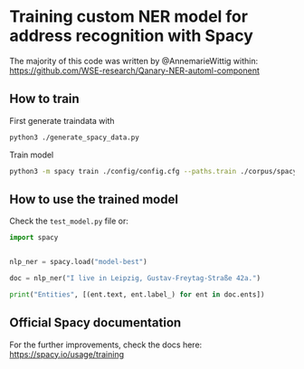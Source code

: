 # Training custom NER model for address recognition with Spacy

The majority of this code was written by @AnnemarieWittig within: https://github.com/WSE-research/Qanary-NER-automl-component

## How to train

First generate traindata with 
```bash
python3 ./generate_spacy_data.py
```

Train model
```bash
python3 -m spacy train ./config/config.cfg --paths.train ./corpus/spacy-docbins/train.spacy --paths.dev ./corpus/spacy-docbins/test.spacy --output ./
```

## How to use the trained model

Check the `test_model.py` file or:

```python
import spacy


nlp_ner = spacy.load("model-best")

doc = nlp_ner("I live in Leipzig, Gustav-Freytag-Straße 42a.")

print("Entities", [(ent.text, ent.label_) for ent in doc.ents])
```

## Official Spacy documentation

For the further improvements, check the docs here: https://spacy.io/usage/training